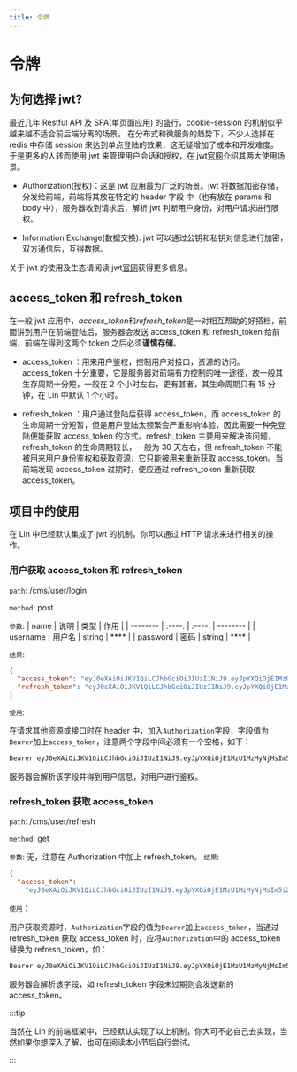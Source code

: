 ```yaml
---
title: 令牌
---
```


# <H2Icon /> 令牌

## 为何选择 jwt?

最近几年 Restful API 及 SPA(单页面应用) 的盛行，cookie-session 的机制似乎越来越不适合前后端分离的场景。
在分布式和微服务的趋势下，不少人选择在 redis 中存储 session 来达到单点登陆的效果，这无疑增加了成本和开发难度。
于是更多的人转而使用 jwt 来管理用户会话和授权，在 jwt[官网](https://jwt.io/introduction/)介绍其两大使用场景。

- Authorization(授权)：这是 jwt 应用最为广泛的场景。jwt 将数据加密存储，分发给前端，前端将其放在特定的 header 字段 中（也有放在 params 和 body 中），服务器收到请求后，解析 jwt 判断用户身份，对用户请求进行限权。

- Information Exchange(数据交换): jwt 可以通过公钥和私钥对信息进行加密，双方通信后，互得数据。

关于 jwt 的使用及生态请阅读 jwt[官网](https://jwt.io/introduction/)获得更多信息。

## access_token 和 refresh_token

在一般 jwt 应用中，*access_token*和*refresh_token*是一对相互帮助的好搭档，前面讲到用户在前端登陆后，服务器会发送 access_token 和 refresh_token
给前端，前端在得到这两个 token 之后必须**谨慎存储**。

- access_token ：用来用户鉴权，控制用户对接口，资源的访问。access_token 十分重要，它是服务器对前端有力控制的唯一途径，故一般其生存周期十分短，一般在 2 个小时左右，更有甚者，其生命周期只有 15 分钟，在 Lin 中默认 1 个小时。

- refresh_token ：用户通过登陆后获得 access_token，而 access_token 的生命周期十分短暂，但是用户登陆太频繁会严重影响体验，因此需要一种免登陆便能获取
  access_token 的方式。refresh_token 主要用来解决该问题，refresh_token 的生命周期较长，一般为 30 天左右，但 refresh_token 不能被用来用户身份鉴权和获取资源，它只能被用来重新获取 access_token。当前端发现 access_token 过期时，便应通过 refresh_token 重新获取 access_token。

## 项目中的使用

在 Lin 中已经默认集成了 jwt 的机制，你可以通过 HTTP 请求来进行相关的操作。

### 用户获取 access_token 和 refresh_token

`path`: /cms/user/login

`method`: post

`参数`:
| name | 说明 | 类型 | 作用 |
| -------- | :----: | :----: | -------- |
| username | 用户名 | string | \*\*\*\* |
| password | 密码 | string | \*\*\*\* |

`结果`:

```json
{
  "access_token": "eyJ0eXAiOiJKV1QiLCJhbGciOiJIUzI1NiJ9.eyJpYXQiOjE1MzU1MzMyNjMsIm5iZiI6MTUzNTUzMzI2MywianRpIjoiMTlkZWUwNzQtNzUxYi00MjBlLTk3NjAtZDRkMzc3YjdjMjUyIiwiZXhwIjoxNTM1NjE5NjYzLCJpZGVudGl0eSI6InBlZHJvIiwiZnJlc2giOmZhbHNlLCJ0eXBlIjoiYWNjZXNzIn0.9sNmAV5anxY5N1S1kaXzRRpdjzVX3fX6iI0ZjxGiiVs",
  "refresh_token": "eyJ0eXAiOiJKV1QiLCJhbGciOiJIUzI1NiJ9.eyJpYXQiOjE1MzU1MzMyNjMsIm5iZiI6MTUzNTUzMzI2MywianRpIjoiYjU0OWIwZGEtMTE3MS00NzJlLWE0MDMtMDFkMGRkZTRjOTYzIiwiZXhwIjoxNTM4MTI1MjYzLCJpZGVudGl0eSI6InBlZHJvIiwidHlwZSI6InJlZnJlc2gifQ.cBnqEBnome-dMFEueQ8oCJfoXX9_mzQJAGjyeq4bYh8"
}
```

`使用`:

在请求其他资源或接口时在 header 中，加入`Authorization`字段，字段值为`Bearer`加上`access_token`，注意两个字段中间必须有一个空格，如下：

```bash
Bearer eyJ0eXAiOiJKV1QiLCJhbGciOiJIUzI1NiJ9.eyJpYXQiOjE1MzU1MzMyNjMsIm5iZiI6MTUzNTUzMzI2MywianRpIjoiMTlkZWUwNzQtNzUxYi00MjBlLTk3NjAtZDRkMzc3YjdjMjUyIiwiZXhwIjoxNTM1NjE5NjYzLCJpZGVudGl0eSI6InBlZHJvIiwiZnJlc2giOmZhbHNlLCJ0eXBlIjoiYWNjZXNzIn0.9sNmAV5anxY5N1S1kaXzRRpdjzVX3fX6iI0ZjxGiiVs
```

服务器会解析该字段并得到用户信息，对用户进行鉴权。

### refresh_token 获取 access_token

`path`: /cms/user/refresh

`method`: get

`参数`: 无，注意在 Authorization 中加上 refresh_token。
`结果`:

```json
{
  "access_token":
    "eyJ0eXAiOiJKV1QiLCJhbGciOiJIUzI1NiJ9.eyJpYXQiOjE1MzU1MzMyNjMsIm5iZiI6MTUzNTUzMzI2MywianRpIjoiMTlkZWUwNzQtNzUxYi00MjBlLTk3NjAtZDRkMzc3YjdjMjUyIiwiZXhwIjoxNTM1NjE5NjYzLCJpZGVudGl0eSI6InBlZHJvIiwiZnJlc2giOmZhbHNlLCJ0eXBlIjoiYWNjZXNzIn0.9sNmAV5anxY5N1S1kaXzRRpdjzVX3fX6iI0ZjxGiiVs"
```

`使用`：

用户获取资源时，`Authorization`字段的值为`Bearer`加上`access_token`，当通过 refresh_token 获取 access_token 时，应将`Authorization`中的 access_token 替换为 refresh_token，如：

```bash
Bearer eyJ0eXAiOiJKV1QiLCJhbGciOiJIUzI1NiJ9.eyJpYXQiOjE1MzU1MzMyNjMsIm5iZiI6MTUzNTUzMzI2MywianRpIjoiYjU0OWIwZGEtMTE3MS00NzJlLWE0MDMtMDFkMGRkZTRjOTYzIiwiZXhwIjoxNTM4MTI1MjYzLCJpZGVudGl0eSI6InBlZHJvIiwidHlwZSI6InJlZnJlc2gifQ.cBnqEBnome-dMFEueQ8oCJfoXX9_mzQJAGjyeq4bYh8
```

服务器会解析该字段，如 refresh_token 字段未过期则会发送新的 access_token。

:::tip

当然在 Lin 的前端框架中，已经默认实现了以上机制，你大可不必自己去实现，当然如果你想深入了解，也可在阅读本小节后自行尝试。

:::
